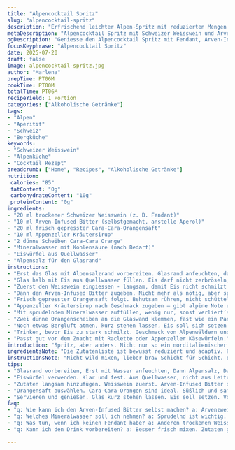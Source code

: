 ```yaml
---
title: "Alpencocktail Spritz"
slug: "alpencocktail-spritz"
description: "Erfrischend leichter Alpen-Spritz mit reduzierten Mengen. Statt Prosecco ein trockener Schweizer Weisswein, statt Aperol ein selbstgemachter Arven-Infused Bitter. Orangensaft aus sonnengereiften Blut- oder Cara-Cara-Orangen oder wahlweise Wasser mit Bergmineral. Für den Twist: Ein Hauch Appenzeller Kräutersirup. Zwei dünne Orangenscheiben, lieber frisch aus dem Wallis. Eiswürfel, knackig, aus Quellwasser. Serviert eiskalt, mit einem Alpensalzrand am Glas, perfekt zum Zmittag im Berghüttenzauber."
metaDescription: "Alpencocktail Spritz mit Schweizer Weisswein und Arven-Infused Bitter. Erfrischend, perfekt für Zmittag in den Alpen."
ogDescription: "Geniesse den Alpencocktail Spritz mit Fendant, Arven-Infused Bitter und frischen Cara-Cara-Orangen. Ideal für alpine Genussmomente."
focusKeyphrase: "Alpencocktail Spritz"
date: 2025-07-20
draft: false
image: alpencocktail-spritz.jpg
author: "Marlena"
prepTime: PT06M
cookTime: PT00M
totalTime: PT06M
recipeYield: 1 Portion
categories: ["Alkoholische Getränke"]
tags:
- "Alpen"
- "Aperitif"
- "Schweiz"
- "Bergküche"
keywords:
- "Schweizer Weisswein"
- "Alpenküche"
- "Cocktail Rezept"
breadcrumb: ["Home", "Recipes", "Alkoholische Getränke"]
nutrition: 
 calories: "85"
 fatContent: "0g"
 carbohydrateContent: "10g"
 proteinContent: "0g"
ingredients:
- "20 ml trockener Schweizer Weisswein (z. B. Fendant)"
- "10 ml Arven-Infused Bitter (selbstgemacht, anstelle Aperol)"
- "20 ml frisch gepresster Cara-Cara-Orangensaft"
- "10 ml Appenzeller Kräutersirup"
- "2 dünne Scheiben Cara-Cara Orange"
- "Mineralwasser mit Kohlensäure (nach Bedarf)"
- "Eiswürfel aus Quellwasser"
- "Alpensalz für den Glasrand"
instructions:
- "Erst das Glas mit Alpensalzrand vorbereiten. Glasrand anfeuchten, dann in Salz tauchen."
- "Glas halb mit Eis aus Quellwasser füllen. Eis darf nicht zerbröseln, soll kalt und klar sein."
- "Zuerst den Weisswein eingiessen - langsam, damit Eis nicht schmilzt."
- "Dann den Arven-Infused Bitter zugeben. Nicht mehr als nötig, aber spürbar."
- "Frisch gepresster Orangensaft folgt. Behutsam rühren, nicht schütteln."
- "Appenzeller Kräutersirup nach Geschmack zugeben – gibt alpine Note und Tiefe."
- "Mit sprudelndem Mineralwasser auffüllen, wenig nur, sonst verliert’s Kraft."
- "Zwei dünne Orangenscheiben an die Glaswand klemmen, fast wie ein Panorama."
- "Noch etwas Bergluft atmen, kurz stehen lassen, Eis soll sich setzen."
- "Trinken, bevor Eis zu stark schmilzt. Geschmack von Alpenwäldern und Sommer."
- "Passt gut vor dem Znacht mit Raclette oder Appenzeller Käsewürfeln."
introduction: "Spritz, aber anders. Nicht nur so ein norditalienischer Aperitiv, sondern Schweizer Alpen-Style. Weniger süss, mehr Berg, mehr Kräuter. Arvenholz bitter, kalt gepresster Saft, Glas mit Salzrand - wie der erste Schnee auf dem Grat. Kein Prosecco, besser Weisswein aus dem Wallis, Fendant. Zuerst die Kälte, dann das Holz, danach der Zitrus. Nicht rühren, sachte wenden, Eis bleibt Eis. Die Kälte prickelt wie eine Hüttenwanderung spät im Herbst. Passt jedenfalls zu Raclette-Znacht, oder Appenzeller-Käse nach der Alpwanderung. Kalt, wild, mit einem Hauch Kräutergarten und einem Spritzer Sonne im Glas. Ein Alpenmoment, flüssig gemischt."
ingredientsNote: "Die Zutatenliste ist bewusst reduziert und adaptiv. Prosecco hat in den Alpen eher Konkurrenz vom Fendant oder Johannisbeerperlet aus dem Wallis, ein bisschen alpine Identität. Arvenholz bitter statt Aperol – wird aus Arvenzweigen und Kräutern angesetzt, gibt dem Drink einen erdigen, unhübsch süsslichen Twist, der nicht überdeckt. Orangensaft von Cara-Cara-Orange, gerne aus dem Schweizer Obstbau oder nahe am Südhang gereift, bringt eine charmante Säure. Und dann ein Schuss Appenzeller Kräutersirup mit Wurzeln und wildem Bohnenkraut, der die alpine Bergflora ins Glas holt. Eiswürfel sollten aus klarem Quellwasser sein, nicht so stumpf wie Stadtwasser – wichtig für den reinen Geschmack. Salz am Glasrand, am besten von einer kleinen Alpensalzquelle oder handgeerntet, macht den Unterschied bei jedem Schluck. Mineralwasser kann als Prickler für wenig Zucker sorgen, Kohlensäure natürlich und frisch. Kombination simpel, aber mit Berg-Feeling. Kein Zuckerbomben-Kram, die Alpen brauchen echte Zutaten."
instructionsNote: "Nicht wild mixen, lieber brav Schicht für Schicht. Erst Glasrand mit Alpensalz – anfeuchten, in Salz tauchen. So entsteht einer dieser Schweizer Edelkanten, gleichsam wie der Grat eines Berggipfels. Eiswürfel ins Glas, aber echte, klare, aus Quellwasser – gerne im Sommer im Dorf in der Wasserflasche eingefroren, ganz ohne Trübungen. Dann vorsichtig den Walliser Weisswein , vollfruchtig und trocken, als Basis. Nicht rühren, sondern nur sachte schichten. Arvenholz-Infused Bitter aus der Alpenschnapsbrennerei beifügen, ein Hauch genügt! Orangensaft frisch pressen, kein Saftkonzentrat. Dann der Kräutersirup aus Appenzell – selbst gemacht oder gekauft, gibt Tiefe. Zum Schluss das Mineralwasser, wenig und kalt. Zwei Orangenscheiben klemmen ist mehr als Deko, fast Bergkunst. Glas stehen lassen 2 Min, nicht mehr. Eis soll nicht schmelzen, sonst wird’s wässrig. Servieren und dazu Appenzeller-Käsewürfel oder frisches Butterbrot. Genuss mit Bergluft, fühlt fast wie Picknick auf dem Alpstein. Immer sofort geniessen."
tips:
- "Glasrand vorbereiten, Erst mit Wasser anfeuchten, Dann Alpensalz, Das Salz bleibt haften, Glasrand verleiht Geschmack. Wichtig für den ersten Schluck. Schöne Optik."
- "Eiswürfel verwenden. Klar und fest. Aus Quellwasser, nicht aus Leitungswasser. Eis darf nicht schmelzen. Eiskalt halten ist entscheidend. Ansonsten wird der Drink verwässert."
- "Zutaten langsam hinzufügen. Weisswein zuerst. Arven-Infused Bitter dann. Danach der frisch gepresste Orangensaft. Sachte rühren, nicht schütteln. Schichtung ist der Trick für den Geschmack."
- "Orangensaft auswählen. Cara-Cara-Orangen sind ideal. Süßlich und saftig. Anders als herkömmliche Orangen. Frisch gepresst ist ein Muss. Konzentrat ist nicht erlaubt. Bringt natürliche Säure ins Getränk."
- "Servieren und genießen. Glas kurz stehen lassen. Eis soll setzen. Vor dem Schmelzen trinken. Passt perfekt zu Raclette oder Alp-Käse. Genüsse der Alpen kombinieren."
faq:
- "q: Wie kann ich den Arven-Infused Bitter selbst machen? a: Arvenzweige sammeln, dann Kräuter beifügen. In Alkohol ansetzen, für mehrere Wochen ziehen lassen. Einfache Methode, viel Geschmack."
- "q: Welches Mineralwasser soll ich nehmen? a: Sprudelnd ist wichtig. Frisches Bergwasser bevorzugen. Gut für die Bläschen. Zu viel Wasser macht den Drink schal."
- "q: Was tun, wenn ich keinen Fendant habe? a: Anderen trockenen Weisswein nehmen. Möglichst aus der Schweiz. Wichtig ist die Trockenheit, nicht süss sein. Fendant gibt mehr Charakter."
- "q: Kann ich den Drink vorbereiten? a: Besser frisch mixen. Zutaten getrennt halten. Eis wird sonst wässrig. Aromas verlieren sich, sollten frisch sein. Planen ist gut, aber nicht vorab mischen."

---
```

